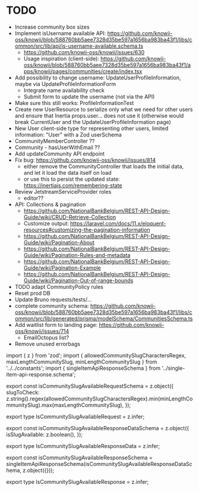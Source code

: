 # TODO

- Increase community box sizes
- Implement isUsername available API: https://github.com/knowii-oss/knowii/blob/588760bb5aee7328d35be597a1656ba983ba43f1/libs/common/src/lib/api/is-username-available.schema.ts
  - https://github.com/knowii-oss/knowii/issues/630
  - Usage inspiration (client-side): https://github.com/knowii-oss/knowii/blob/588760bb5aee7328d35be597a1656ba983ba43f1/apps/knowii/pages/communities/create/index.tsx
- Add possibility to change username: UpdateUserProfileInformation, maybe via UpdateProfileInformationForm
  - Integrate name availability check
  - Submit form to update the username (not via the API)
- Make sure this still works: ProfileInformationTest
- Create new UserResource to serialize only what we need for other users and ensure that Inertia props.user... does not use it (otherwise would break CurrentUser and the UpdateUserProfileInformation page)
- New User client-side type for representing other users, limited information: "User" with a Zod userSchema
- CommunityMemberController ??
- Community - hasUserWithEmail ??
- Add updateCommunity API endpoint
- Fix bug: https://github.com/knowii-oss/knowii/issues/814
  - either remove the CommunityController that loads the initial data, and let it load the data itself on load
  - or use this to persist the updated state: https://inertiajs.com/remembering-state
- Review JetstreamServiceProvider roles
  - editor??
- API: Collections & pagination
  - https://github.com/NationalBankBelgium/REST-API-Design-Guide/wiki/CRUD-Retrieve-Collection
  - Customize output: https://laravel.com/docs/11.x/eloquent-resources#customizing-the-pagination-information
  - https://github.com/NationalBankBelgium/REST-API-Design-Guide/wiki/Pagination-About
  - https://github.com/NationalBankBelgium/REST-API-Design-Guide/wiki/Pagination-Rules-and-metadata
  - https://github.com/NationalBankBelgium/REST-API-Design-Guide/wiki/Pagination-Example
  - https://github.com/NationalBankBelgium/REST-API-Design-Guide/wiki/Pagination-Out-of-range-bounds
- TODO adapt CommunityPolicy rules
- Reset prod DB
- Update Bruno requests/tests/...
- complete community schema: https://github.com/knowii-oss/knowii/blob/588760bb5aee7328d35be597a1656ba983ba43f1/libs/common/src/lib/generated/prisma/modelSchema/CommunitiesSchema.ts
- Add waitlist form to landing page: https://github.com/knowii-oss/knowii/issues/714
  - EmailOctopus list?
- Remove unused errorbags

import { z } from 'zod';
import { allowedCommunitySlugCharactersRegex, maxLengthCommunitySlug, minLengthCommunitySlug } from '../../constants';
import { singleItemApiResponseSchema } from '../single-item-api-response.schema';

export const isCommunitySlugAvailableRequestSchema = z.object({
slugToCheck: z.string().regex(allowedCommunitySlugCharactersRegex).min(minLengthCommunitySlug).max(maxLengthCommunitySlug),
});

export type IsCommunitySlugAvailableRequest = z.infer<typeof isCommunitySlugAvailableRequestSchema>;

export const isCommunitySlugAvailableResponseDataSchema = z.object({
isSlugAvailable: z.boolean(),
});

export type IsCommunitySlugAvailableResponseData = z.infer<typeof isCommunitySlugAvailableResponseDataSchema>;

export const isCommunitySlugAvailableResponseSchema = singleItemApiResponseSchema(isCommunitySlugAvailableResponseDataSchema, z.object({}));

export type IsCommunitySlugAvailableResponse = z.infer<typeof isCommunitySlugAvailableResponseSchema>;

